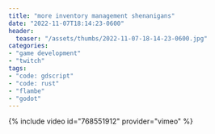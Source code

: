 ```yaml
---
title: "more inventory management shenanigans"
date: "2022-11-07T18:14:23-0600"
header:
  teaser: "/assets/thumbs/2022-11-07-18-14-23-0600.jpg"
categories:
- "game development"
- "twitch"
tags:
- "code: gdscript"
- "code: rust"
- "flambe"
- "godot"
---
```

{% include video id="768551912" provider="vimeo" %}
